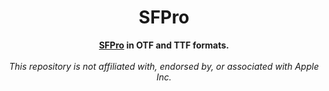 <div align="center">

# SFPro

**[SFPro](https://developer.apple.com/fonts/) in OTF and TTF formats.**<br><br>
*This repository is not affiliated with, endorsed by, or associated with Apple Inc.*

</div>

